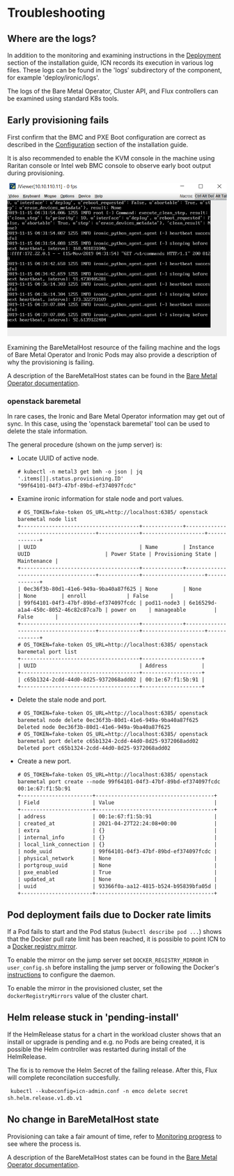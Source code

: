 # Troubleshooting

## Where are the logs?

In addition to the monitoring and examining instructions in the
[Deployment](installation-guide.md#deployment) section of the
installation guide, ICN records its execution in various log files.
These logs can be found in the 'logs' subdirectory of the component,
for example 'deploy/ironic/logs'.

The logs of the Bare Metal Operator, Cluster API, and Flux controllers
can be examined using standard K8s tools.

## Early provisioning fails

First confirm that the BMC and PXE Boot configuration are correct as
described in the [Configuration](installation-guide.md#configuration)
section of the installation guide.

It is also recommended to enable the KVM console in the machine using
Raritan console or Intel web BMC console to observe early boot output
during provisioning.

  ![BMC console](figure-3.png)

Examining the BareMetalHost resource of the failing machine and the
logs of Bare Metal Operator and Ironic Pods may also provide a
description of why the provisioning is failing.

A description of the BareMetalHost states can be found in the [Bare
Metal Operator
documentation](https://github.com/metal3-io/baremetal-operator/blob/main/docs/baremetalhost-states.md).

### openstack baremetal

In rare cases, the Ironic and Bare Metal Operator information may get
out of sync. In this case, using the 'openstack baremetal' tool can be
used to delete the stale information.

The general procedure (shown on the jump server) is:

- Locate UUID of active node.

      # kubectl -n metal3 get bmh -o json | jq '.items[]|.status.provisioning.ID'
      "99f64101-04f3-47bf-89bd-ef374097fcdc"

- Examine ironic information for stale node and port values.

      # OS_TOKEN=fake-token OS_URL=http://localhost:6385/ openstack baremetal node list
      +--------------------------------------+-------------+--------------------------------------+-------------+--------------------+-------------+
      | UUID                                 | Name        | Instance UUID                        | Power State | Provisioning State | Maintenance |
      +--------------------------------------+-------------+--------------------------------------+-------------+--------------------+-------------+
      | 0ec36f3b-80d1-41e6-949a-9ba40a87f625 | None        | None                                 | None        | enroll             | False       |
      | 99f64101-04f3-47bf-89bd-ef374097fcdc | pod11-node3 | 6e16529d-a1a4-450c-8052-46c82c87ca7b | power on    | manageable         | False       |
      +--------------------------------------+-------------+--------------------------------------+-------------+--------------------+-------------+
      # OS_TOKEN=fake-token OS_URL=http://localhost:6385/ openstack baremetal port list
      +--------------------------------------+-------------------+
      | UUID                                 | Address           |
      +--------------------------------------+-------------------+
      | c65b1324-2cdd-44d0-8d25-9372068add02 | 00:1e:67:f1:5b:91 |
      +--------------------------------------+-------------------+

- Delete the stale node and port.

      # OS_TOKEN=fake-token OS_URL=http://localhost:6385/ openstack baremetal node delete 0ec36f3b-80d1-41e6-949a-9ba40a87f625
      Deleted node 0ec36f3b-80d1-41e6-949a-9ba40a87f625
      # OS_TOKEN=fake-token OS_URL=http://localhost:6385/ openstack baremetal port delete c65b1324-2cdd-44d0-8d25-9372068add02
      Deleted port c65b1324-2cdd-44d0-8d25-9372068add02

- Create a new port.

      # OS_TOKEN=fake-token OS_URL=http://localhost:6385/ openstack baremetal port create --node 99f64101-04f3-47bf-89bd-ef374097fcdc 00:1e:67:f1:5b:91
      +-----------------------+--------------------------------------+
      | Field                 | Value                                |
      +-----------------------+--------------------------------------+
      | address               | 00:1e:67:f1:5b:91                    |
      | created_at            | 2021-04-27T22:24:08+00:00            |
      | extra                 | {}                                   |
      | internal_info         | {}                                   |
      | local_link_connection | {}                                   |
      | node_uuid             | 99f64101-04f3-47bf-89bd-ef374097fcdc |
      | physical_network      | None                                 |
      | portgroup_uuid        | None                                 |
      | pxe_enabled           | True                                 |
      | updated_at            | None                                 |
      | uuid                  | 93366f0a-aa12-4815-b524-b95839bfa05d |
      +-----------------------+--------------------------------------+

## Pod deployment fails due to Docker rate limits

If a Pod fails to start and the Pod status (`kubectl describe pod
...`) shows that the Docker pull rate limit has been reached, it is
possible to point ICN to a [Docker registry
mirror](https://docs.docker.com/registry/recipes/mirror/).

To enable the mirror on the jump server set `DOCKER_REGISTRY_MIRROR`
in `user_config.sh` before installing the jump server or following the
Docker's
[instructions](https://docs.docker.com/registry/recipes/mirror/#configure-the-docker-daemon)
to configure the daemon.

To enable the mirror in the provisioned cluster, set the
`dockerRegistryMirrors` value of the cluster chart.

## Helm release stuck in 'pending-install'

If the HelmRelease status for a chart in the workload cluster shows
that an install or upgrade is pending and e.g. no Pods are being
created, it is possible the Helm controller was restarted during
install of the HelmRelease.

The fix is to remove the Helm Secret of the failing release.  After
this, Flux will complete reconcilation succesfully.

     kubectl --kubeconfig=icn-admin.conf -n emco delete secret sh.helm.release.v1.db.v1

## No change in BareMetalHost state

Provisioning can take a fair amount of time, refer to [Monitoring
progress](installation-guide.md#monitoring-progress) to see where the
process is.

A description of the BareMetalHost states can be found in the [Bare
Metal Operator
documentation](https://github.com/metal3-io/baremetal-operator/blob/main/docs/baremetalhost-states.md).
